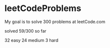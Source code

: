 # leetCodeProblems
My goal is to solve 300 problems at leetCode.com

solved 59/300 so far

32 easy
24 medium
3 hard
